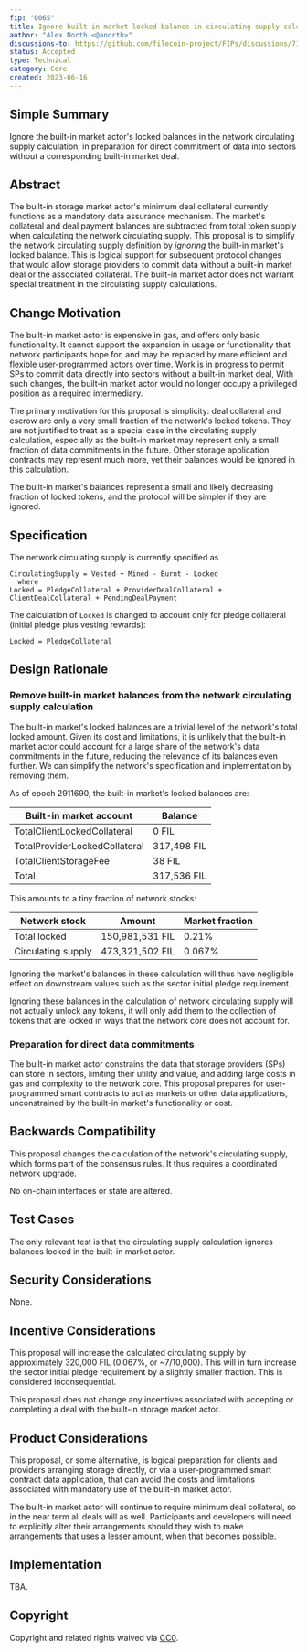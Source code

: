 ```yaml
---
fip: "0065"
title: Ignore built-in market locked balance in circulating supply calculation
author: "Alex North <@anorth>"
discussions-to: https://github.com/filecoin-project/FIPs/discussions/719
status: Accepted
type: Technical
category: Core
created: 2023-06-16
---
```


## Simple Summary
Ignore the built-in market actor's locked balances in the network circulating supply calculation,
in preparation for direct commitment of data into sectors without a corresponding built-in market deal.

## Abstract
The built-in storage market actor's minimum deal collateral currently functions as a mandatory data assurance mechanism.
The market's collateral and deal payment balances are subtracted from total token supply when calculating the network circulating supply.
This proposal is to simplify the network circulating supply definition by _ignoring_ the built-in market's locked balance.
This is logical support for subsequent protocol changes that would allow storage providers to 
commit data without a built-in market deal or the associated collateral.
The built-in market actor does not warrant special treatment in the circulating supply calculations.

## Change Motivation
The built-in market actor is expensive in gas, and offers only basic functionality.
It cannot support the expansion in usage or functionality that network participants hope for,
and may be replaced by more efficient and flexible user-programmed actors over time.
Work is in progress to permit SPs to commit data directly into sectors without a built-in market deal,
With such changes, the built-in market actor would no longer occupy a privileged position as a required intermediary.

The primary motivation for this proposal is simplicity:
deal collateral and escrow are only a very small fraction of the network's locked tokens.
They are not justified to treat as a special case in the circulating supply calculation,
especially as the built-in market may represent only a small fraction of data commitments in the future.
Other storage application contracts may represent much more, yet their balances would be ignored in this calculation.

The built-in market's balances represent a small and likely decreasing fraction of locked tokens,
and the protocol will be simpler if they are ignored.

## Specification
The network circulating supply is currently specified as

```
CirculatingSupply = Vested + Mined - Burnt - Locked
  where
Locked = PledgeCollateral + ProviderDealCollateral + ClientDealCollateral + PendingDealPayment 
```

The calculation of `Locked` is changed to account only for pledge collateral (initial pledge plus vesting rewards):
```
Locked = PledgeCollateral
```

## Design Rationale
### Remove built-in market balances from the network circulating supply calculation
The built-in market's locked balances are a trivial level of the network's total locked amount.
Given its cost and limitations, it is unlikely that the built-in market actor could account for
a large share of the network's data commitments in the future,
reducing the relevance of its balances even further.
We can simplify the network's specification and implementation by removing them.

As of epoch 2911690, the built-in market's locked balances are:

| Built-in market account       | Balance     |
|-------------------------------|-------------|
| TotalClientLockedCollateral   | 0 FIL       |
| TotalProviderLockedCollateral | 317,498 FIL |
| TotalClientStorageFee         | 38 FIL      |
| Total                         | 317,536 FIL |

This amounts to a tiny fraction of network stocks:

| Network stock      | Amount          | Market fraction |
|--------------------|-----------------|-----------------|
| Total locked       | 150,981,531 FIL | 0.21%           |
| Circulating supply | 473,321,502 FIL | 0.067%          |

Ignoring the market's balances in these calculation will thus have negligible effect on downstream values
such as the sector initial pledge requirement.

Ignoring these balances in the calculation of network circulating supply will not actually unlock any tokens,
it will only add them to the collection of tokens that are locked in ways that the network core does not account for.

### Preparation for direct data commitments
The built-in market actor constrains the data that storage providers (SPs) can store in sectors, limiting their utility and value,
and adding large costs in gas and complexity to the network core.
This proposal prepares for user-programmed smart contracts to act as markets or other data applications,
unconstrained by the built-in market's functionality or cost.

## Backwards Compatibility
This proposal changes the calculation of the network's circulating supply, which forms part of the consensus rules.
It thus requires a coordinated network upgrade.

No on-chain interfaces or state are altered.

## Test Cases
The only relevant test is that the circulating supply calculation ignores balances locked in the built-in market actor.

## Security Considerations
None.

## Incentive Considerations
This proposal will increase the calculated circulating supply by approximately 320,000 FIL (0.067%, or ~7/10,000).
This will in turn increase the sector initial pledge requirement by a slightly smaller fraction.
This is considered inconsequential.

This proposal does not change any incentives associated with accepting or completing a deal with the built-in storage market actor.

## Product Considerations
This proposal, or some alternative, is logical preparation for clients and providers arranging
storage directly, or via a user-programmed smart contract data application,
that can avoid the costs and limitations associated with mandatory use of the built-in market actor.

The built-in market actor will continue to require minimum deal collateral, so in the near term all deals will as well.
Participants and developers will need to explicitly alter their arrangements should they wish to make 
arrangements that uses a lesser amount, when that becomes possible.

## Implementation
TBA.

## Copyright
Copyright and related rights waived via [CC0](https://creativecommons.org/publicdomain/zero/1.0/).

